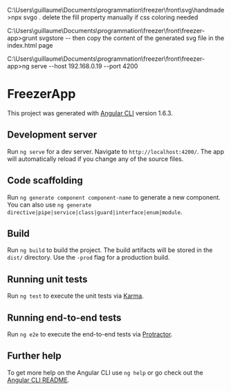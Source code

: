 C:\Users\guillaume\Documents\programmation\freezer\front\svg\handmade>npx svgo .
delete the fill property manually if css coloring needed

C:\Users\guillaume\Documents\programmation\freezer\front\freezer-app>grunt svgstore
-- then copy the content of the generated svg file in the index.html page

C:\Users\guillaume\Documents\programmation\freezer\front\freezer-app>ng serve --host 192.168.0.19 --port 4200

# FreezerApp

This project was generated with [Angular CLI](https://github.com/angular/angular-cli) version 1.6.3.

## Development server

Run `ng serve` for a dev server. Navigate to `http://localhost:4200/`. The app will automatically reload if you change any of the source files.

## Code scaffolding

Run `ng generate component component-name` to generate a new component. You can also use `ng generate directive|pipe|service|class|guard|interface|enum|module`.

## Build

Run `ng build` to build the project. The build artifacts will be stored in the `dist/` directory. Use the `-prod` flag for a production build.

## Running unit tests

Run `ng test` to execute the unit tests via [Karma](https://karma-runner.github.io).

## Running end-to-end tests

Run `ng e2e` to execute the end-to-end tests via [Protractor](http://www.protractortest.org/).

## Further help

To get more help on the Angular CLI use `ng help` or go check out the [Angular CLI README](https://github.com/angular/angular-cli/blob/master/README.md).
